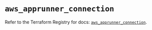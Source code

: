 # `aws_apprunner_connection`

Refer to the Terraform Registry for docs: [`aws_apprunner_connection`](https://registry.terraform.io/providers/hashicorp/aws/5.85.0/docs/resources/apprunner_connection).

